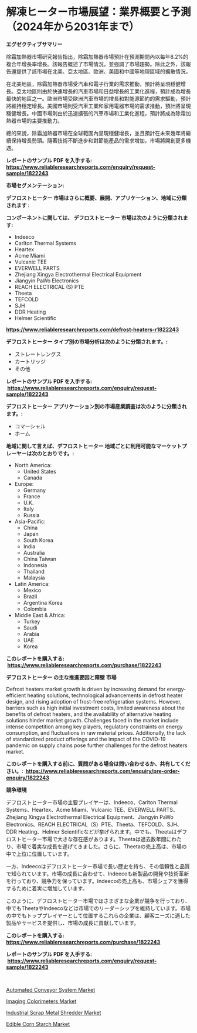 <p><h1>解凍ヒーター市場展望：業界概要と予測（2024年から2031年まで）</h1></p><p><strong>エグゼクティブサマリー</strong></p>
<p><p>除霜加熱器市場研究報告指出，除霜加熱器市場預計在預測期間內以每年8.2%的複合年增長率增長。該報告概述了市場情況，並強調了市場趨勢。除此之外，該報告還提供了該市場在北美、亞太地區、歐洲、美國和中國等地理區域的擴散情況。</p><p>在北美地區，除霜加熱器市場受汽車和電子行業的需求推動，預計將呈現穩健增長。亞太地區則由於快速增長的汽車市場和日益增長的工業化進程，預計成為增長最快的地區之一。歐洲市場受歐洲汽車市場的增長和對能源節約的需求驅動，預計將維持穩定增長。美國市場則受汽車工業和家用電器市場的需求推動，預計將呈現穩健增長。中國市場則由於迅速擴張的汽車市場和工業化進程，預計將成為除霜加熱器市場的主要推動力。</p><p>總的來說，除霜加熱器市場在全球範圍內呈現穩健增長，並且預計在未來幾年將繼續保持增長勢頭。隨著技術不斷進步和對節能產品的需求增加，市場將開創更多機遇。</p></p>
<p><strong>レポートのサンプル PDF を入手する: <a href="https://www.reliableresearchreports.com/enquiry/request-sample/1822243">https://www.reliableresearchreports.com/enquiry/request-sample/1822243</a></strong></p>
<p><strong>市場セグメンテーション:</strong></p>
<p><strong> デフロストヒーター 市場はさらに概要、展開、アプリケーション、地域に分類されます :</strong></p>
<p><strong>コンポーネントに関しては、 デフロストヒーター 市場は次のように分類されます: &nbsp;</strong></p>
<p><ul><li>Indeeco</li><li>Carlton Thermal Systems</li><li>Heartex</li><li>Acme Miami</li><li>Vulcanic TEE</li><li>EVERWELL PARTS</li><li>Zhejiang Xingya Electrothermal Electrical Equipment</li><li>Jiangyin PaWo Electronics</li><li>REACH ELECTRICAL (S) PTE</li><li>Theeta</li><li>TEFCOLD</li><li>SJH</li><li>DDR Heating</li><li>Helmer Scientific</li></ul></p>
<p><strong><a href="https://www.reliableresearchreports.com/defrost-heaters-r1822243">https://www.reliableresearchreports.com/defrost-heaters-r1822243</a></strong></p>
<p><strong> デフロストヒーター タイプ別の市場分析は次のように分類されます。:</strong></p>
<p><ul><li>ストレートレングス</li><li>カートリッジ</li><li>その他</li></ul></p>
<p><strong>レポートのサンプル PDF を入手する: &nbsp;<a href="https://www.reliableresearchreports.com/enquiry/request-sample/1822243">https://www.reliableresearchreports.com/enquiry/request-sample/1822243</a></strong></p>
<p><strong> デフロストヒーター アプリケーション別の市場産業調査は次のように分類されます。:</strong></p>
<p><ul><li>コマーシャル</li><li>ホーム</li></ul></p>
<p><strong>地域に関して言えば、デフロストヒーター 地域ごとに利用可能なマーケットプレーヤーは次のとおりです。:</strong></p>
<p><ul>
    <li>
        North America:
        <ul>
            <li>United States</li>
            <li>Canada</li>
        </ul>
    </li>
    <li>
        Europe:
        <ul>
            <li>Germany</li>
            <li>France</li>
            <li>U.K.</li>
            <li>Italy</li>
            <li>Russia</li>
        </ul>
    </li>
    <li>
        Asia-Pacific:
        <ul>
            <li>China</li>
            <li>Japan</li>
            <li>South Korea</li>
            <li>India</li>
            <li>Australia</li>
            <li>China Taiwan</li>
            <li>Indonesia</li>
            <li>Thailand</li>
            <li>Malaysia</li>
        </ul>
    </li>
    <li>
        Latin America:
        <ul>
            <li>Mexico</li>
            <li>Brazil</li>
            <li>Argentina Korea</li>
            <li>Colombia</li>
        </ul>
    </li>
    <li>
        Middle East & Africa:
        <ul>
            <li>Turkey</li>
            <li>Saudi</li>
            <li>Arabia</li>
            <li>UAE</li>
            <li>Korea</li>
        </ul>
    </li>
    </ul></p>
<p><strong>このレポートを購入する: &nbsp;<a href="https://www.reliableresearchreports.com/purchase/1822243">https://www.reliableresearchreports.com/purchase/1822243</a></strong></p>
<p><strong>デフロストヒーター の主な推進要因と障壁 市場</strong></p>
<p><p>Defrost heaters market growth is driven by increasing demand for energy-efficient heating solutions, technological advancements in defrost heater design, and rising adoption of frost-free refrigeration systems. However, barriers such as high initial investment costs, limited awareness about the benefits of defrost heaters, and the availability of alternative heating solutions hinder market growth. Challenges faced in the market include intense competition among key players, regulatory constraints on energy consumption, and fluctuations in raw material prices. Additionally, the lack of standardized product offerings and the impact of the COVID-19 pandemic on supply chains pose further challenges for the defrost heaters market.</p></p>
<p><strong>このレポートを購入する前に、質問がある場合は問い合わせるか、共有してください。:&nbsp; <a href="https://www.reliableresearchreports.com/enquiry/pre-order-enquiry/1822243">https://www.reliableresearchreports.com/enquiry/pre-order-enquiry/1822243</a></strong></p>
<p><strong>競争環境</strong></p>
<p><p>デフロストヒーター市場の主要プレイヤーは、Indeeco、Carlton Thermal Systems、Heartex、Acme Miami、Vulcanic TEE、EVERWELL PARTS、Zhejiang Xingya Electrothermal Electrical Equipment、Jiangyin PaWo Electronics、REACH ELECTRICAL（S）PTE、Theeta、TEFCOLD、SJH、DDR Heating、Helmer Scientificなどが挙げられます。中でも、Theetaはデフロストヒーター市場で大きな存在感があります。Theetaは過去数年間にわたり、市場で着実な成長を遂げてきました。さらに、Theetaの売上高は、市場の中で上位に位置しています。</p><p>一方、Indeecoはデフロストヒーター市場で長い歴史を持ち、その信頼性と品質で知られています。市場の成長に合わせて、Indeecoも新製品の開発や技術革新を行っており、競争力を保っています。Indeecoの売上高も、市場シェアを獲得するために着実に増加しています。</p><p>このように、デフロストヒーター市場ではさまざまな企業が競争を行っており、中でもTheetaやIndeecoなどは市場でのリーダーシップを維持しています。市場の中でもトッププレイヤーとして位置するこれらの企業は、顧客ニーズに適した製品やサービスを提供し、市場の成長に貢献しています。</p></p>
<p><strong>このレポートを購入する: &nbsp; <a href="https://www.reliableresearchreports.com/purchase/1822243">https://www.reliableresearchreports.com/purchase/1822243</a></strong></p>
<p><strong>レポートのサンプル PDF を入手する: &nbsp;<a href="https://www.reliableresearchreports.com/enquiry/request-sample/1822243">https://www.reliableresearchreports.com/enquiry/request-sample/1822243</a></strong><strong></strong></p>
<p>&nbsp;</p>
<p><p><a href="https://github.com/dimitrishawkinswaynenp91rgz/Market-Research-Report-List-2/blob/main/automated-conveyor-system-market.md">Automated Conveyor System Market</a></p><p><a href="https://www.linkedin.com/pulse/imaging-colorimeters-market-share-evolution-growth-trends-0v37e?trackingId=BKJO0OFoIdN9cIBzLHhvkw%3D%3D">Imaging Colorimeters Market</a></p><p><a href="https://github.com/changoleonlaverguenzanoexiste/Market-Research-Report-List-2/blob/main/industrial-scrap-metal-shredder-market.md">Industrial Scrap Metal Shredder Market</a></p><p><a href="https://www.linkedin.com/pulse/edible-corn-starch-market-size-share-amp-trends-analysis-report-ixsqe?trackingId=SrSyc1%2BtMii8s20w4LmU8A%3D%3D">Edible Corn Starch Market</a></p></p>